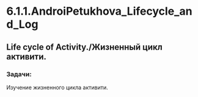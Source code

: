 # 6.1.1.AndroiPetukhova_Lifecycle_and_Log
## Life cycle of Activity./Жизненный цикл активити.  
### Задачи:  
Изучение жизненного цикла активити.
